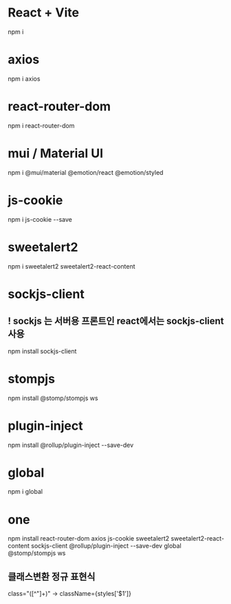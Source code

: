 # React + Vite
npm i

# axios
npm i axios

# react-router-dom
npm i react-router-dom

# mui / Material UI
npm i @mui/material @emotion/react @emotion/styled

# js-cookie
npm i js-cookie --save

# sweetalert2
npm i sweetalert2 sweetalert2-react-content

# sockjs-client
## ! sockjs 는 서버용 프론트인 react에서는 sockjs-client 사용
npm install sockjs-client

# stompjs
npm install @stomp/stompjs ws

# plugin-inject
npm install @rollup/plugin-inject --save-dev

# global
npm i global

# one
npm install react-router-dom axios js-cookie sweetalert2 sweetalert2-react-content sockjs-client @rollup/plugin-inject --save-dev global @stomp/stompjs ws

## 클래스변환 정규 표현식

class="([^"]+)"
->
className={styles['$1']}
